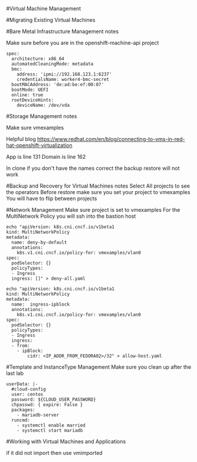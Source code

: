 
#Virtual Machine Management

#Migrating Existing Virtual Machines


#Bare Metal Infrastructure Management notes

Make sure before you are in the openshift-machine-api project

```
spec:
  architecture: x86_64
  automatedCleaningMode: metadata
  bmc:
    address: 'ipmi://192.168.123.1:6237'
    credentialsName: worker4-bmc-secret
  bootMACAddress: 'de:ad:be:ef:00:07'
  bootMode: UEFI
  online: true
  rootDeviceHints:
    deviceName: /dev/vda
```


#Storage Management notes

Make sure vmexamples

Helpful blog
https://www.redhat.com/en/blog/connecting-to-vms-in-red-hat-openshift-virtualization

App is line 131
Domain is line 162

In clone if you don't have the names correct the backup restore will not work

#Backup and Recovery for Virtual Machines notes
Select  All projects to see the operators
Before restore make sure you set your project to vmexamples
You will have to flip between projects

#Network Management
Make sure project is set to vmexamples
For the MultiNetwork Policy you will ssh into the bastion host
```
echo "apiVersion: k8s.cni.cncf.io/v1beta1
kind: MultiNetworkPolicy
metadata:
  name: deny-by-default
  annotations:
    k8s.v1.cni.cncf.io/policy-for: vmexamples/vlan0
spec:
  podSelector: {}
  policyTypes:
  - Ingress
  ingress: []" > deny-all.yaml
```
```
echo "apiVersion: k8s.cni.cncf.io/v1beta1
kind: MultiNetworkPolicy
metadata:
  name:  ingress-ipblock
  annotations:
    k8s.v1.cni.cncf.io/policy-for: vmexamples/vlan0
spec:
  podSelector: {}
  policyTypes:
  - Ingress
  ingress:
  - from:
    - ipBlock:
        cidr: <IP_ADDR_FROM_FEDORA02>/32" > allow-host.yaml
```
#Template and InstanceType Management
Make sure you clean up after the last lab
```
userData: |-
  #cloud-config
  user: centos
  password: ${CLOUD_USER_PASSWORD}
  chpasswd: { expire: False }
  packages:
    - mariadb-server
  runcmd:
    - systemctl enable married
    - systemctl start mariadb
```

#Working with Virtual Machines and Applications

if it did not import then use vmimported
